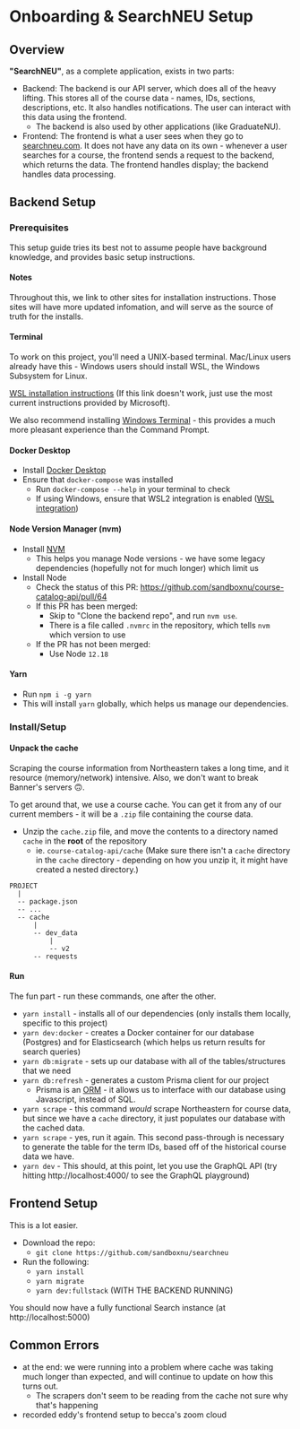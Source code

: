 # Onboarding & SearchNEU Setup

## Overview

**"SearchNEU"**, as a complete application, exists in two parts:

- Backend: The backend is our API server, which does all of the heavy lifting. This stores all of the course data - names, IDs, sections, descriptions, etc. It also handles notifications. The user can interact with this data using the frontend.
  - The backend is also used by other applications (like GraduateNU).
- Frontend: The frontend is what a user sees when they go to [searchneu.com](https://searchneu.com). It does not have any data on its own - whenever a user searches for a course, the frontend sends a request to the backend, which returns the data. The frontend handles display; the backend handles data processing.

## Backend Setup

### Prerequisites

This setup guide tries its best not to assume people have background knowledge, and provides basic setup instructions.

#### Notes

Throughout this, we link to other sites for installation instructions. Those sites will have more updated infomation, and will serve as the source of truth for the installs.

#### Terminal

To work on this project, you\'ll need a UNIX-based terminal. Mac/Linux users already have this - Windows users should install WSL, the Windows Subsystem for Linux.

[WSL installation instructions](https://docs.microsoft.com/en-us/windows/wsl/install-win10) (If this link doesn\'t work, just use the most current instructions provided by Microsoft).

We also recommend installing [Windows Terminal](https://docs.microsoft.com/en-us/windows/terminal/install) - this provides a much more pleasant experience than the Command Prompt.

#### Docker Desktop

- Install [Docker Desktop](https://docs.docker.com/desktop)
- Ensure that `docker-compose` was installed
  - Run `docker-compose --help` in your terminal to check
  - If using Windows, ensure that WSL2 integration is enabled ([WSL integration](https://docs.docker.com/desktop/windows/wsl/))

#### Node Version Manager (nvm)

- Install [NVM](https://github.com/nvm-sh/nvm)
  - This helps you manage Node versions - we have some legacy dependencies (hopefully not for much longer) which limit us
- Install Node
  - Check the status of this PR: https://github.com/sandboxnu/course-catalog-api/pull/64
  - If this PR has been merged:
    - Skip to "Clone the backend repo", and run `nvm use`.
    - There is a file called `.nvmrc` in the repository, which tells `nvm` which version to use
  - If the PR has not been merged:
    - Use Node `12.18`

#### Yarn

- Run `npm i -g yarn`
- This will install `yarn` globally, which helps us manage our dependencies.

### Install/Setup

#### Unpack the cache

Scraping the course information from Northeastern takes a long time, and it resource (memory/network) intensive. Also, we don\'t want to break Banner\'s servers 🙃.

To get around that, we use a course cache. You can get it from any of our current members - it will be a `.zip` file containing the course data.

- Unzip the `cache.zip` file, and move the contents to a directory named `cache` in the **root** of the repository
  - ie. `course-catalog-api/cache` (Make sure there isn\'t a `cache` directory in the `cache` directory - depending on how you unzip it, it might have created a nested directory.)

```
PROJECT
  |
  -- package.json
  -- ...
  -- cache
      |
      -- dev_data
          |
          -- v2
      -- requests
```

#### Run

The fun part - run these commands, one after the other.

- `yarn install` - installs all of our dependencies (only installs them locally, specific to this project)
- `yarn dev:docker` - creates a Docker container for our database (Postgres) and for Elasticsearch (which helps us return results for search queries)
- `yarn db:migrate` - sets up our database with all of the tables/structures that we need
- `yarn db:refresh` - generates a custom Prisma client for our project
  - Prisma is an [ORM](https://en.wikipedia.org/wiki/Object-relational_mapping) - it allows us to interface with our database using Javascript, instead of SQL.
- `yarn scrape` - this command _would_ scrape Northeastern for course data, but since we have a `cache` directory, it just populates our database with the cached data.
- `yarn scrape` - yes, run it again. This second pass-through is necessary to generate the table for the term IDs, based off of the historical course data we have.
- `yarn dev` - This should, at this point, let you use the GraphQL API (try hitting http://localhost:4000/ to see the GraphQL playground)

## Frontend Setup

This is a lot easier.

- Download the repo:
  - `git clone https://github.com/sandboxnu/searchneu`
- Run the following:
  - `yarn install`
  - `yarn migrate`
  - `yarn dev:fullstack` (WITH THE BACKEND RUNNING)

You should now have a fully functional Search instance (at http://localhost:5000)

## Common Errors

- at the end: we were running into a problem where cache was taking much longer than expected, and will continue to update on how this turns out.
  - The scrapers don\'t seem to be reading from the cache not sure why that\'s happening
- recorded eddy\'s frontend setup to becca\'s zoom cloud
